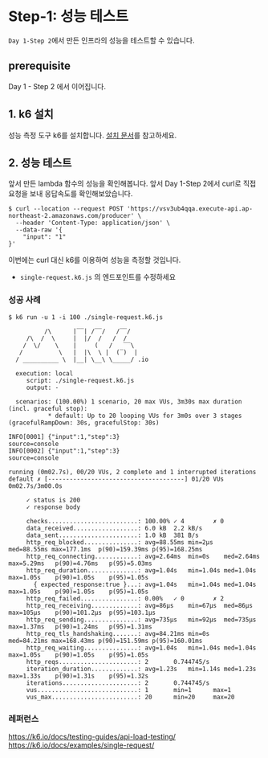 # Step-1: 성능 테스트

`Day 1-Step 2`에서 만든 인프라의 성능을 테스트할 수 있습니다.

## prerequisite
Day 1 - Step 2 에서 이어집니다.

## 1. k6 설치

성능 측정 도구 k6를 설치합니다. [설치 문서](https://k6.io/docs/getting-started/installation/)를 참고하세요.

## 2. 성능 테스트

앞서 만든 lambda 함수의 성능을 확인해봅니다. 앞서 Day 1-Step 2에서 curl로 직접 요청을 보내 응답속도를 확인해보았습니다.

```
$ curl --location --request POST 'https://vsv3ub4qqa.execute-api.ap-northeast-2.amazonaws.com/producer' \
  --header 'Content-Type: application/json' \
  --data-raw '{
    "input": "1"
}'
```


이번에는 curl 대신 k6를 이용하여 성능을 측정할 것입니다.

- `single-request.k6.js` 의 엔드포인트를 수정하세요


### 성공 사례



```shell
$ k6 run -u 1 -i 100 ./single-request.k6.js    

          /\      |‾‾| /‾‾/   /‾‾/
     /\  /  \     |  |/  /   /  /
    /  \/    \    |     (   /   ‾‾\
   /          \   |  |\  \ |  (‾)  |
  / __________ \  |__| \__\ \_____/ .io

  execution: local
     script: ./single-request.k6.js
     output: -

  scenarios: (100.00%) 1 scenario, 20 max VUs, 3m30s max duration (incl. graceful stop):
           * default: Up to 20 looping VUs for 3m0s over 3 stages (gracefulRampDown: 30s, gracefulStop: 30s)

INFO[0001] {"input":1,"step":3}                          source=console
INFO[0002] {"input":1,"step":3}                          source=console

running (0m02.7s), 00/20 VUs, 2 complete and 1 interrupted iterations
default ✗ [--------------------------------------] 01/20 VUs  0m02.7s/3m00.0s

     ✓ status is 200
     ✓ response body

     checks.........................: 100.00% ✓ 4        ✗ 0
     data_received..................: 6.0 kB  2.2 kB/s
     data_sent......................: 1.0 kB  381 B/s
     http_req_blocked...............: avg=88.55ms min=2µs   med=88.55ms max=177.1ms  p(90)=159.39ms p(95)=168.25ms
     http_req_connecting............: avg=2.64ms  min=0s    med=2.64ms  max=5.29ms   p(90)=4.76ms   p(95)=5.03ms
     http_req_duration..............: avg=1.04s   min=1.04s med=1.04s   max=1.05s    p(90)=1.05s    p(95)=1.05s
       { expected_response:true }...: avg=1.04s   min=1.04s med=1.04s   max=1.05s    p(90)=1.05s    p(95)=1.05s
     http_req_failed................: 0.00%   ✓ 0        ✗ 2
     http_req_receiving.............: avg=86µs    min=67µs  med=86µs    max=105µs    p(90)=101.2µs  p(95)=103.1µs
     http_req_sending...............: avg=735µs   min=92µs  med=735µs   max=1.37ms   p(90)=1.24ms   p(95)=1.31ms
     http_req_tls_handshaking.......: avg=84.21ms min=0s    med=84.21ms max=168.43ms p(90)=151.59ms p(95)=160.01ms
     http_req_waiting...............: avg=1.04s   min=1.04s med=1.04s   max=1.05s    p(90)=1.05s    p(95)=1.05s
     http_reqs......................: 2       0.744745/s
     iteration_duration.............: avg=1.23s   min=1.14s med=1.23s   max=1.33s    p(90)=1.31s    p(95)=1.32s
     iterations.....................: 2       0.744745/s
     vus............................: 1       min=1      max=1
     vus_max........................: 20      min=20     max=20
```

### 레퍼런스
https://k6.io/docs/testing-guides/api-load-testing/
https://k6.io/docs/examples/single-request/

